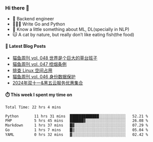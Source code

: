 ### Hi there 👋

- 🔧 Backend engineer
- 👨🏻‍💻 Write Go and Python
- 🔭 Know a little something about ML, DL(specially in NLP)
- 🐱 A cat by nature, but really don’t like eating fish(the food)

#### 📖 Latest Blog Posts
<!-- BLOG-POST-LIST:START -->
- [猫鱼周刊 vol. 048 世界是个巨大的草台班子](https://ameow.xyz/archives/weekly-048)
- [猫鱼周刊 vol. 047 控烟条例](https://ameow.xyz/archives/weekly-047)
- [排查 Linux 空间占用](https://ameow.xyz/archives/linux-storage-usage-troubleshoot)
- [猫鱼周刊 vol. 046 身份数据保护](https://ameow.xyz/archives/weekly-046)
- [2024年双十一&amp;黑五云服务优惠集合](https://ameow.xyz/archives/2024-double-11-cloud-service-sales)
<!-- BLOG-POST-LIST:END -->

#### ⏱️ This week I spent my time on
<!--START_SECTION:waka-->

```txt
Total Time: 22 hrs 4 mins

Python       11 hrs 31 mins  █████████████░░░░░░░░░░░░   52.21 %
PHP          5 hrs 45 mins   ██████▓░░░░░░░░░░░░░░░░░░   26.08 %
Markdown     1 hrs 37 mins   █▓░░░░░░░░░░░░░░░░░░░░░░░   07.29 %
Go           1 hrs 7 mins    █▒░░░░░░░░░░░░░░░░░░░░░░░   05.04 %
YAML         0 hrs 32 mins   ▓░░░░░░░░░░░░░░░░░░░░░░░░   02.42 %
```

<!--END_SECTION:waka-->

<!--
**LeslieLeung/LeslieLeung** is a ✨ _special_ ✨ repository because its `README.md` (this file) appears on your GitHub profile.

Here are some ideas to get you started:

- 🔭 I’m currently working on ...
- 🌱 I’m currently learning ...
- 👯 I’m looking to collaborate on ...
- 🤔 I’m looking for help with ...
- 💬 Ask me about ...
- 📫 How to reach me: ...
- 😄 Pronouns: ...
- ⚡ Fun fact: ...
-->
